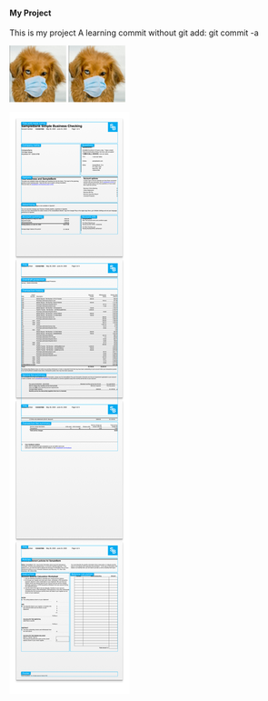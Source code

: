 #### My Project
This is my project
A learning
commit without git add: git commit -a

  ![Fig. 1](Images/Avatara.png "The first page")
![Avatara](Images/avatar2.png "Avatara")

  ![Fig. 1](Images/BankAccount_Ill.png "The first page")
